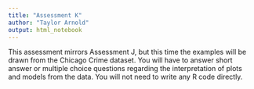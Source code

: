 ```yaml
---
title: "Assessment K"
author: "Taylor Arnold"
output: html_notebook
---
```


This assessment mirrors Assessment J, but this time the examples will be
drawn from the Chicago Crime dataset. You will have to answer short answer or
multiple choice questions regarding the interpretation of plots and models from
the data. You will not need to write any R code directly.
